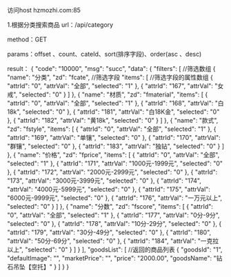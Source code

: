 访问host hzmozhi.com:85

1.根据分类搜索商品
url：/api/category

method：GET

params：offset 、count、cateId、sort(排序字段)、order(asc 、desc)

result：
{
    "code": "10000",
    "msg": "succ",
    "data": {
        "filters": [                    //筛选数组
            {
                "name": "分类",
                "zd": "fcate",          //筛选字段
                "items": [              //筛选字段的属性数组
                    {
                        "attrId": "0",
                        "attrVal": "全部",
                        "selected": "1"
                    },
                    {
                        "attrId": "167",
                        "attrVal": "女戒",
                        "selected": "0"
                    }
                ]
            },
            {
                "name": "材质",
                "zd": "fmaterial",
                "items": [
                    {
                        "attrId": "0",
                        "attrVal": "全部",
                        "selected": "1"
                    },
                    {
                        "attrId": "168",
                        "attrVal": "白18k",
                        "selected": "0"
                    },
                    {
                        "attrId": "181",
                        "attrVal": "白18K金",
                        "selected": "0"
                    },
                    {
                        "attrId": "182",
                        "attrVal": "黄18k",
                        "selected": "0"
                    }
                ]
            },
            {
                "name": "款式",
                "zd": "fstyle",
                "items": [
                    {
                        "attrId": "0",
                        "attrVal": "全部",
                        "selected": "1"
                    },
                    {
                        "attrId": "169",
                        "attrVal": "单镶",
                        "selected": "0"
                    },
                    {
                        "attrId": "170",
                        "attrVal": "群镶",
                        "selected": "0"
                    },
                    {
                        "attrId": "183",
                        "attrVal": "独钻",
                        "selected": "0"
                    }
                ]
            },
            {
                "name": "价格",
                "zd": "fprice",
                "items": [
                    {
                        "attrId": "0",
                        "attrVal": "全部",
                        "selected": "1"
                    },
                    {
                        "attrId": "171",
                        "attrVal": "1000元-1999元",
                        "selected": "0"
                    },
                    {
                        "attrId": "172",
                        "attrVal": "2000元-2999元",
                        "selected": "0"
                    },
                    {
                        "attrId": "173",
                        "attrVal": "3000元-3999元",
                        "selected": "0"
                    },
                    {
                        "attrId": "174",
                        "attrVal": "4000元-5999元",
                        "selected": "0"
                    },
                    {
                        "attrId": "175",
                        "attrVal": "6000元-9999元",
                        "selected": "0"
                    },
                    {
                        "attrId": "176",
                        "attrVal": "一万元以上",
                        "selected": "0"
                    }
                ]
            },
            {
                "name": "分数",
                "zd": "fscore",
                "items": [
                    {
                        "attrId": "0",
                        "attrVal": "全部",
                        "selected": "1"
                    },
                    {
                        "attrId": "177",
                        "attrVal": "0分-9分",
                        "selected": "0"
                    },
                    {
                        "attrId": "178",
                        "attrVal": "10分-29分",
                        "selected": "0"
                    },
                    {
                        "attrId": "179",
                        "attrVal": "30分-49分",
                        "selected": "0"
                    },
                    {
                        "attrId": "180",
                        "attrVal": "50分-69分",
                        "selected": "0"
                    },
                    {
                        "attrId": "184",
                        "attrVal": "一克拉以上",
                        "selected": "0"
                    }
                ]
            }
        ],
        "goodsList": [                       //返回的商品列表
            {
                "goodsId": "1",
                "defaultImage": "",
                "marketPrice": "",
                "price": "2000.00",
                "goodsName": "钻石吊坠【空托】"
            }
        ]
    }
}
